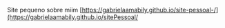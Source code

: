 Site pequeno sobre miim
[https://gabrielaamabily.github.io/site-pessoal-/](https://gabrielaamabily.github.io/sitePessoal/
